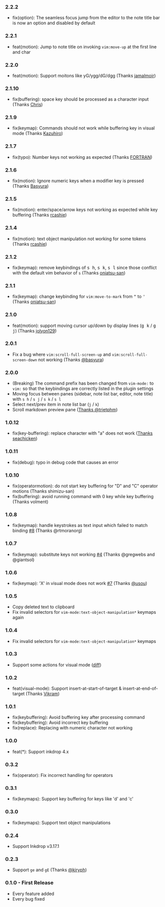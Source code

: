 ### 2.2.2

- fix(option): The seamless focus jump from the editor to the note title bar is now an option and disabled by default

### 2.2.1

- feat(motion): Jump to note title on invoking `vim:move-up` at the first line and char

### 2.2.0

- feat(motion): Support moitons like yG/ygg/dG/dgg (Thanks [jamalmoir](https://github.com/inkdropapp/inkdrop-vim/issues/39))

### 2.1.10

- fix(buffering): space key should be processed as a character input (Thanks [Chris](https://github.com/inkdropapp/inkdrop-vim/issues/29))

### 2.1.9

- fix(keymap): Commands should not work while buffering key in visual mode (Thanks [Kazuhiro](https://forum.inkdrop.app/t/minor-issue-in-vim-plugin/2702))

### 2.1.7

- fix(typo): Number keys not working as expected (Thanks [FORTRAN](https://forum.inkdrop.app/t/vim-plugin/2228/2))

### 2.1.6

- fix(motion): Ignore numeric keys when a modifier key is pressed (Thanks [Basyura](https://github.com/inkdropapp/inkdrop-vim/pull/25))

### 2.1.5

- fix(motion): enter/space/arrow keys not working as expected while key buffering (Thanks [rcashie](https://github.com/inkdropapp/inkdrop-vim/issues/24))

### 2.1.4

- fix(motion): text object manipulation not working for some tokens (Thanks [rcashie](https://github.com/inkdropapp/inkdrop-vim/issues/23))

### 2.1.2

- fix(keymap): remove keybindings of <kbd>s h</kbd>, <kbd>s k</kbd>, <kbd>s l</kbd> since those conflict with the default vim behavior of `s` (Thanks [oniatsu-san](https://github.com/inkdropapp/inkdrop-vim/issues/19))

### 2.1.1

- fix(keymap): change keybinding for `vim:move-to-mark` from <kbd>"</kbd> to <kbd>'</kbd> (Thanks [oniatsu-san](https://github.com/inkdropapp/inkdrop-vim/issues/18))

### 2.1.0

- feat(motion): support moving cursor up/down by display lines (<kbd>g k</kbd> / <kbd>g j</kbd>) (Thanks [jolyon129](https://github.com/inkdropapp/inkdrop-vim/issues/16))

### 2.0.1

- Fix a bug where `vim:scroll-full-screen-up` and `vim:scroll-full-screen-down` not working (Thanks [@basyura](https://github.com/inkdropapp/inkdrop-vim/issues/13#issuecomment-612326857))

### 2.0.0

- (Breaking) The command prefix has been changed from `vim-mode:` to `vim:` so that the keybindings are correctly listed in the plugin settings
- Moving focus between panes (sidebar, note list bar, editor, note title) with `s h` / `s j` / `s k` / `s l`
- Select next/prev item in note list bar (`j` / `k`)
- Scroll markdown preview pane ([Thanks @trietphm](https://github.com/inkdropapp/inkdrop-vim/issues/13))

### 1.0.12

- fix(key-buffering): replace character with "a" does not work ([Thanks seachicken](https://github.com/inkdropapp/inkdrop-vim/issues/11))

### 1.0.11

- fix(debug): typo in debug code that causes an error

### 1.0.10

- fix(operatormotion): do not start key buffering for "D" and "C" operator motions (Thanks shimizu-san)
- fix(buffering): avoid running command with 0 key while key buffering (Thanks volment)

### 1.0.8

- fix(keymap): handle keystrokes as text input which failed to match binding [#8](https://github.com/inkdropapp/inkdrop-vim/issues/8) (Thanks @rtmoranorg)

### 1.0.7

- fix(keymap): substitute keys not working [#4](https://github.com/inkdropapp/inkdrop-vim/issues/4) (Thanks @gregwebs and @giantsol)

### 1.0.6

- fix(keymap): 'X' in visual mode does not work [#7](https://github.com/inkdropapp/inkdrop-vim/issues/7) (Thanks [@usou](https://github.com/usou))

### 1.0.5

- Copy deleted text to clipboard
- Fix invalid selectors for `vim-mode:text-object-manipulation*` keymaps again

### 1.0.4

- Fix invalid selectors for `vim-mode:text-object-manipulation*` keymaps

### 1.0.3

- Support some actions for visual mode ([diff](https://github.com/inkdropapp/inkdrop-vim/commit/4536385f6d74c5e7c7247e7c65e593108925b056))

### 1.0.2

- feat(visual-mode): Support insert-at-start-of-target & insert-at-end-of-target (Thanks [Vikram](https://forum.inkdrop.app/t/vim-inserting-at-beginning-of-line-or-at-target-in-visual-block-mode-doesnt-work/1397/))

### 1.0.1

- fix(keybuffering): Avoid buffering key after processing command
- fix(keybuffering): Avoid incorrect key buffering
- fix(replace): Replacing with numeric character not working

### 1.0.0

- feat(\*): Support inkdrop 4.x

### 0.3.2

- fix(operator): Fix incorrect handling for operators

### 0.3.1

- fix(keymaps): Support key buffering for keys like 'd' and 'c'

### 0.3.0

- fix(keymaps): Support text object manipulations

### 0.2.4

- Support Inkdrop v3.17.1

### 0.2.3

- Support `ge` and `gE` (Thanks [@kiryph](https://github.com/kiryph))

### 0.1.0 - First Release

- Every feature added
- Every bug fixed
